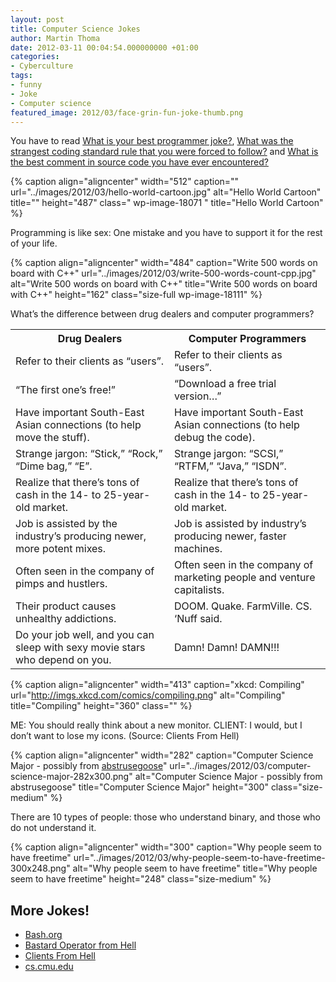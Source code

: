 ```yaml
---
layout: post
title: Computer Science Jokes
author: Martin Thoma
date: 2012-03-11 00:04:54.000000000 +01:00
categories:
- Cyberculture
tags:
- funny
- Joke
- Computer science
featured_image: 2012/03/face-grin-fun-joke-thumb.png
---
```

<div class="info">You have to read <a href="http://stackoverflow.com/q/234075/562769">What is your best programmer joke?</a>, <a href="http://stackoverflow.com/q/218123/562769">What was the strangest coding standard rule that you were forced to follow?</a> and <a href="http://stackoverflow.com/q/184618/562769">What is the best comment in source code you have ever encountered?</a></div>

{% caption align="aligncenter" width="512" caption="" url="../images/2012/03/hello-world-cartoon.jpg" alt="Hello World Cartoon" title="" height="487" class=" wp-image-18071 " title="Hello World Cartoon" %}

Programming is like sex:
One mistake and you have to support it for the rest of your life.

{% caption align="aligncenter" width="484" caption="Write 500 words on board with C++" url="../images/2012/03/write-500-words-count-cpp.jpg" alt="Write 500 words on board with C++" title="Write 500 words on board with C++" height="162" class="size-full wp-image-18111" %}

What&rsquo;s the difference between drug dealers and computer programmers?
<table>
<tr>
<th>Drug Dealers</th>
<th>Computer Programmers</th>
</tr>
<tr>
<td>Refer to their clients as &ldquo;users&rdquo;.</td>
<td>Refer to their clients as &ldquo;users&rdquo;.</td>
</tr>
<tr>
<td>&ldquo;The first one&rsquo;s free!&rdquo;</td>
<td>&ldquo;Download a free trial version&hellip;&rdquo;</td>
</tr>
<tr>
<td>Have important South-East Asian connections (to help move the stuff).</td>
<td>Have important South-East Asian connections (to help debug the code).</td>
</tr>
<tr>
<td>Strange jargon: &ldquo;Stick,&rdquo; &ldquo;Rock,&rdquo; &ldquo;Dime bag,&rdquo; &ldquo;E&rdquo;.</td>
<td>Strange jargon: &ldquo;SCSI,&rdquo; &ldquo;RTFM,&rdquo; &ldquo;Java,&rdquo; &ldquo;ISDN&rdquo;.</td>
</tr>
<tr>
<td>Realize that there&rsquo;s tons of cash in the 14- to 25-year-old market.</td>
<td>Realize that there&rsquo;s tons of cash in the 14- to 25-year-old market.</td>
</tr>
<tr>
<td>Job is assisted by the industry&rsquo;s producing newer, more potent mixes.</td>
<td>Job is assisted by industry&rsquo;s producing newer, faster machines.</td>
</tr>
<tr>
<td>Often seen in the company of pimps and hustlers.</td>
<td>Often seen in the company of marketing people and venture capitalists.</td>
</tr>
<tr>
<td>Their product causes unhealthy addictions.</td>
<td>DOOM. Quake. FarmVille. CS. &lsquo;Nuff said.</td>
</tr>
<tr>
<td>Do your job well, and you can sleep with sexy movie stars who depend on you.</td>
<td>Damn! Damn! DAMN!!!</td>
</tr>
</table>

{% caption align="aligncenter" width="413" caption="xkcd: Compiling" url="http://imgs.xkcd.com/comics/compiling.png" alt="Compiling" title="Compiling" height="360" class="" %}

ME: You should really think about a new monitor.
CLIENT: I would, but I don&rsquo;t want to lose my icons. 
(Source: Clients From Hell)

{% caption align="aligncenter" width="282" caption="Computer Science Major - possibly from <a href=http://abstrusegoose.com/a/206.htm>abstrusegoose</a>" url="../images/2012/03/computer-science-major-282x300.png" alt="Computer Science Major - possibly from abstrusegoose" title="Computer Science Major" height="300" class="size-medium" %}

There are 10 types of people: those who understand binary, and those who do not understand it.

{% caption align="aligncenter" width="300" caption="Why people seem to have freetime" url="../images/2012/03/why-people-seem-to-have-freetime-300x248.png" alt="Why people seem to have freetime" title="Why people seem to have freetime" height="248" class="size-medium" %}

<h2>More Jokes!</h2>
<ul>
  <li><a href="http://bash.org/?random">Bash.org</a></li>
  <li><a href="http://bofh.ch/">Bastard Operator from Hell</a></li>
  <li><a href="http://clientsfromhell.net/">Clients From Hell</a></li>
  <li><a href="http://www.cs.cmu.edu/~eugene/quotes/prog.html">cs.cmu.edu</a></li>
</ul>
